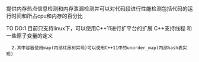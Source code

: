 提供内存热点信息检测和内存泄漏检测并可以对代码段进行性能检测包括代码的运行时间和所占cpu和内存的百分比



TO DO:1.目前只支持linux下，可以使用C++11进行扩平台的扩展 C++支持线程  和一些原子变量的定义

      2.其中容器使用map(内部红黑树实现)可以使用C++11中的unorder_map(内部hash表实现)










